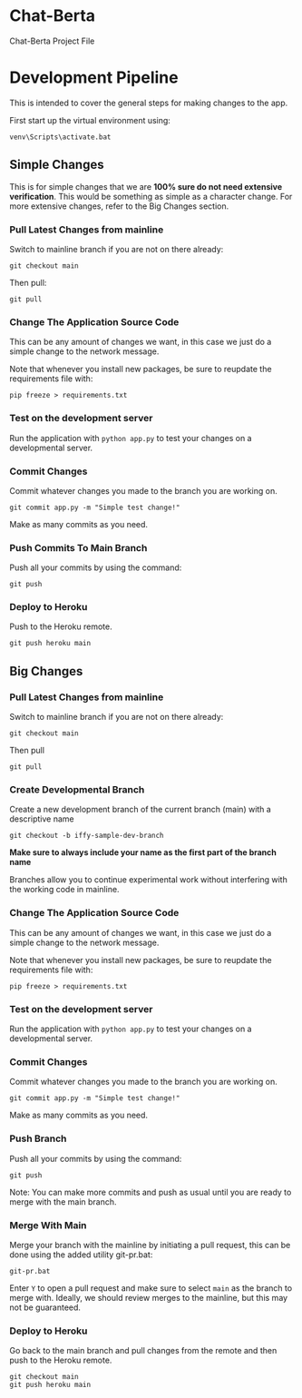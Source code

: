 # Chat-Berta
Chat-Berta Project File


# Development Pipeline
This is intended to cover the general steps for making changes to the app.

First start up the virtual environment using:
```
venv\Scripts\activate.bat
```

## Simple Changes
This is for simple changes that we are **100% sure do not need extensive verification**. This would be something as simple as a character change. For more extensive changes, refer to the Big Changes section.

### Pull Latest Changes from mainline
Switch to mainline branch if you are not on there already:
```
git checkout main
```

Then pull:
```
git pull
```
### Change The Application Source Code
This can be any amount of changes we want, in this case we just do a simple change to the network message.

Note that whenever you install new packages, be sure to reupdate the requirements file with:
```
pip freeze > requirements.txt
```

### Test on the development server
Run the application with `python app.py` to test your changes on a developmental server.

### Commit Changes
Commit whatever changes you made to the branch you are working on.
```
git commit app.py -m "Simple test change!"
```
Make as many commits as you need.

### Push Commits To Main Branch
Push all your commits by using the command:
```
git push
```

### Deploy to Heroku
Push to the Heroku remote.
```
git push heroku main
```



## Big Changes
### Pull Latest Changes from mainline
Switch to mainline branch if you are not on there already:
```
git checkout main
```

Then pull
```
git pull
```

### Create Developmental Branch
Create a new development branch of the current branch (main) with a descriptive name
```
git checkout -b iffy-sample-dev-branch
```

**Make sure to always include your name as the first part of the branch name**

Branches allow you to continue experimental work without interfering with the working code in mainline.

### Change The Application Source Code
This can be any amount of changes we want, in this case we just do a simple change to the network message.

Note that whenever you install new packages, be sure to reupdate the requirements file with:
```
pip freeze > requirements.txt
```

### Test on the development server
Run the application with `python app.py` to test your changes on a developmental server.

### Commit Changes
Commit whatever changes you made to the branch you are working on.
```
git commit app.py -m "Simple test change!"
```
Make as many commits as you need.

### Push Branch
Push all your commits by using the command:
```
git push
```
Note: You can make more commits and push as usual until you are ready to merge with the main branch.

### Merge With Main
Merge your branch with the mainline by initiating a pull request, this can be done using the added utility git-pr.bat:
```
git-pr.bat
```
Enter `Y` to open a pull request and make sure to select `main` as the branch to merge with.
Ideally, we should review merges to the mainline, but this may not be guaranteed.

### Deploy to Heroku
Go back to the main branch and pull changes from the remote and then push to the Heroku remote.
```
git checkout main
git push heroku main
```